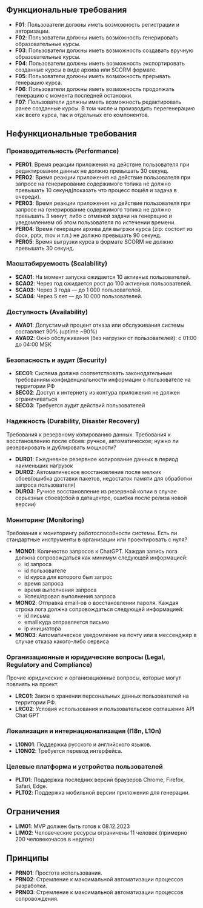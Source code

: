 
## Функциональные требования

- **F01**: Пользователи должны иметь возможность регистрации и авторизации.
- **F02**: Пользователи должны иметь возможность генерировать образовательные курсы. 
- **F03**: Пользователи должны иметь возможность создавать вручную образовательные курсы.
- **F04**: Пользователи должны иметь возможность экспортировать созданные курсы в виде архива или SCORM формате.
- **F05**: Пользователи должны иметь возможность прерывать генерацию курса. 
- **F06**: Пользователи должны иметь возможность продолжать генерацию с момента последней остановки. 
- **F07**: Пользователи должны иметь возможность редактировать ранее созданные курсы. В том числе и производить перегенерацию как всего курса, так и отдельных его компонентов. 

## Нефункциональные требования

### Производительность (Performance)

- **PER01**: Время реакции приложения на действие пользователя при редактировании данных не должно превышать 30 секунд.
- **PER02**: Время реакции приложения на действие пользователя при запросе на генерирование содержимого топика не должно превышать 10 секунд(показать что процесс пошёл и задача в очереди).
- **PER03**: Время реакции приложения на действие пользователя при запросе на генерирование содержимого топика не должно превышать 3 минут, либо с отменой задачи на генерацию и уведомлением об этом пользователя по истечении времени.
- **PER04**: Время генерации архива для выгрзки курса (zip: состоит из docx, pptx, mov и т.п.) не должно превышать 90 секунд.
- **PER05**: Время выгрузки курса в формате SCORM не должно превышать 30 секунд.

### Масштабируемость (Scalability)

- **SCA01**: На момент запуска ожидается 10 активных пользователей.
- **SCA02**: Через год ожидается рост до 100 активных пользователей.
- **SCA03**: Через 3 года — до 1 000 пользователей.
- **SCA04**: Через 5 лет — до 10 000 пользователей.

### Доступность (Availability)

- **AVA01**: Допустимый процент отказа или обслуживания системы составляет 90% (uptime ~90%)
- **AVA02**: Окно обслуживания (без нагрузки от пользователей): с 01:00 до 04:00 MSK

### Безопасность и аудит (Security)

- **SEC01**: Система должна соответствовать законодательным требованиям конфиденциальности информации о пользователе на территории РФ
- **SEC02**: Доступ к интернету из контура приложения не должен ограничиваться
- **SEC03**: Требуется аудит действий пользователей

### Надежность (Durability, Disaster Recovery)

Требования к резервному копированию данных.
Требования к восстановлению после сбоев: ручное, автоматическое; нужно ли резервировать и дублировать мощности?

- **DUR01**: Ежедневное резервное копирование данных в период наименьших нагрузок
- **DUR02**: Автоматическое восстановление после мелких сбоев(ошибка доставки пакетов, недостаток памяти для обработки запроса пользователя)
- **DUR03**: Ручное восстановление из резервной копии в случае серьезных сбоев(сбой в датацентре, ошибка после релиза новой версии)

### Мониторинг (Monitoring)

Требования к мониторингу работоспособности системы. Есть ли стандартные инструменты в организации или проектировать с нуля?

- **MON01**: Количество запросов к ChatGPT. Каждая запись лога должна сопровождаться как минимум следующей информацией:
	- id запроса
	- id пользователе
	- id курса для которого был запрос
	- время запроса
	- время выполнения запроса
	- Успех/провал выполнения запроса
- **MON02**: Отправка email-ов о восстановлении пароля. Каждая строка лога должна сопровождаться следующей информацией:
	- id письма
	- email куда отправляется письмо
	- ip инициатора
- **MON03**: Автоматическое уведомление на почту или в мессенджер в случае отказа какого-либо сервиса

### Организационные и юридические вопросы (Legal, Regulatory and Compliance)

Прочие юридические и организационные вопросы, которые могут повлиять на проект.

- **LRC01**: Закон о хранении персональных данных пользователей на территории РФ.
- **LRC02**: Условия использования и пользовательское соглашение API Chat GPT

### Локализация и интернационализация (I18n, L10n)

- **L10N01**: Поддержка русского и английского языков.
- **L10N02**: Требуется перевод интерфейса.

### Целевые платформа и устройства пользователей

- **PLT01**: Поддержка последних версий браузеров Chrome, Firefox, Safari, Edge.
- **PLT02**: Поддержка мобильной версии приложения для генерации.

## Ограничения

- **LIM01**: MVP должен быть готов к 08.12.2023
- **LIM02**: Человеческие ресурсы ограничены 11 человек (примерно 200 человекочасов в неделю)

## Принципы

- **PRN01**: Простота использования. 
- **PRN02**: Стремление к максимальной автоматизации процессов разработки.
- **PRN03**: Стремление к максимальной автоматизации процессов сопровождения.